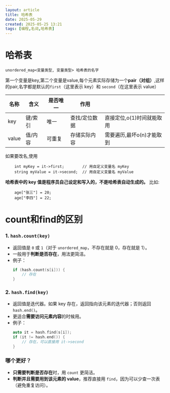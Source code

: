 ```yaml
---
layout: article
title: 哈希表
date: 2025-05-29
created: 2025-05-25 13:21
tags: [编程,名词,哈希表]
---
```

# 哈希表

```
unordered_map<变量类型, 变量类型> 哈希表的名字

```
第一个变量是key,第二个变量是value,每个元素实际存储为一个**pair（对组）**,这样的pair,名字都是默认的`first`（这里表示 key）和 `second`（在这里表示 value）

| 名称    | 含义   | 是否唯一 | 作用      |                 |
| ----- | ---- | ---- | ------- | --------------- |
| key   | 键/索引 | 唯一   | 查找/定位数据 | 直接定位,o(1)时间就能取用 |
| value | 值/内容 | 可重复  | 存储实际内容  | 需要遍历,最坏o(n)才能取到 |

如果要改名,使用
```
    int myKey = it->first;        // 用自定义变量名 myKey
    string myValue = it->second;  // 用自定义变量名 myValue
```
**哈希表中的 key 值是程序员自己设定和写入的，不是哈希表自动生成的。** 比如:
```
    age["张三"] = 20;
    age["李四"] = 22;

```


# count和find的区别
### 1. `hash.count(key)`
- 返回值是 `0` 或 `1`（对于 `unordered_map`，不存在就是 0，存在就是 1）。
- 一般用于**判断是否存在**，用法更简洁。
- 例子：
  ```cpp
  if (hash.count(s[i])) {
      // 存在
  }
  ```

### 2. `hash.find(key)`
- 返回值是迭代器。如果 key 存在，返回指向该元素的迭代器；否则返回 `hash.end()`。
- 更适合**需要访问元素内容**的时候用。
- 例子：
  ```cpp
  auto it = hash.find(s[i]);
  if (it != hash.end()) {
      // 存在，可以直接用 it->second
  }
  ```

### 哪个更好？
- **只需要判断是否存在**时，用 `count` 更简洁。
- **判断并且需要用到该元素的 value**，推荐直接用 `find`，因为可以少查一次表（避免重复访问）。